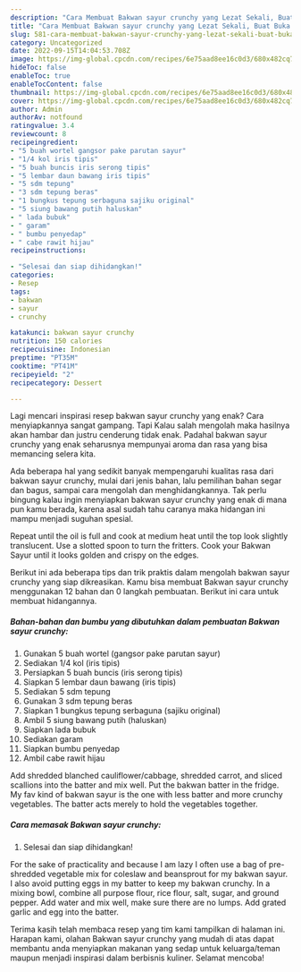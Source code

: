 ```yaml
---
description: "Cara Membuat Bakwan sayur crunchy yang Lezat Sekali, Buat Buka Puasa Lezat"
title: "Cara Membuat Bakwan sayur crunchy yang Lezat Sekali, Buat Buka Puasa Lezat"
slug: 581-cara-membuat-bakwan-sayur-crunchy-yang-lezat-sekali-buat-buka-puasa-lezat
category: Uncategorized
date: 2022-09-15T14:04:53.708Z
image: https://img-global.cpcdn.com/recipes/6e75aad8ee16c0d3/680x482cq70/bakwan-sayur-crunchy-foto-resep-utama.jpg
hideToc: false
enableToc: true
enableTocContent: false
thumbnail: https://img-global.cpcdn.com/recipes/6e75aad8ee16c0d3/680x482cq70/bakwan-sayur-crunchy-foto-resep-utama.jpg
cover: https://img-global.cpcdn.com/recipes/6e75aad8ee16c0d3/680x482cq70/bakwan-sayur-crunchy-foto-resep-utama.jpg
author: Admin
authorAv: notfound
ratingvalue: 3.4
reviewcount: 8
recipeingredient:
- "5 buah wortel gangsor pake parutan sayur"
- "1/4 kol iris tipis"
- "5 buah buncis iris serong tipis"
- "5 lembar daun bawang iris tipis"
- "5 sdm tepung"
- "3 sdm tepung beras"
- "1 bungkus tepung serbaguna sajiku original"
- "5 siung bawang putih haluskan"
- " lada bubuk"
- " garam"
- " bumbu penyedap"
- " cabe rawit hijau"
recipeinstructions:

- "Selesai dan siap dihidangkan!"
categories:
- Resep
tags:
- bakwan
- sayur
- crunchy

katakunci: bakwan sayur crunchy 
nutrition: 150 calories
recipecuisine: Indonesian
preptime: "PT35M"
cooktime: "PT41M"
recipeyield: "2"
recipecategory: Dessert

---
```



Lagi mencari inspirasi resep bakwan sayur crunchy yang enak? Cara menyiapkannya sangat gampang. Tapi Kalau salah mengolah maka hasilnya akan hambar dan justru cenderung tidak enak. Padahal bakwan sayur crunchy yang enak seharusnya mempunyai aroma dan rasa yang bisa memancing selera kita.


Ada beberapa hal yang sedikit banyak mempengaruhi kualitas rasa dari bakwan sayur crunchy, mulai dari jenis bahan, lalu pemilihan bahan segar dan bagus, sampai cara mengolah dan menghidangkannya. Tak perlu bingung kalau ingin menyiapkan bakwan sayur crunchy yang enak di mana pun kamu berada, karena asal sudah tahu caranya maka hidangan ini mampu menjadi suguhan spesial.

Repeat until the oil is full and cook at medium heat until the top look slightly translucent. Use a slotted spoon to turn the fritters. Cook your Bakwan Sayur until it looks golden and crispy on the edges.


Berikut ini ada beberapa tips dan trik praktis dalam mengolah bakwan sayur crunchy yang siap dikreasikan. Kamu bisa membuat Bakwan sayur crunchy menggunakan 12 bahan dan 0 langkah pembuatan. Berikut ini cara untuk membuat hidangannya.

<!--inarticleads1-->

##### Bahan-bahan dan bumbu yang dibutuhkan dalam pembuatan Bakwan sayur crunchy:

1. Gunakan 5 buah wortel (gangsor pake parutan sayur)
1. Sediakan 1/4 kol (iris tipis)
1. Persiapkan 5 buah buncis (iris serong tipis)
1. Siapkan 5 lembar daun bawang (iris tipis)
1. Sediakan 5 sdm tepung
1. Gunakan 3 sdm tepung beras
1. Siapkan 1 bungkus tepung serbaguna (sajiku original)
1. Ambil 5 siung bawang putih (haluskan)
1. Siapkan  lada bubuk
1. Sediakan  garam
1. Siapkan  bumbu penyedap
1. Ambil  cabe rawit hijau


Add shredded blanched cauliflower/cabbage, shredded carrot, and sliced scallions into the batter and mix well. Put the bakwan batter in the fridge. My fav kind of bakwan sayur is the one with less batter and more crunchy vegetables. The batter acts merely to hold the vegetables together. 

<!--inarticleads2-->

##### Cara memasak Bakwan sayur crunchy:


1. Selesai dan siap dihidangkan!

For the sake of practicality and because I am lazy I often use a bag of pre-shredded vegetable mix for coleslaw and beansprout for my bakwan sayur. I also avoid putting eggs in my batter to keep my bakwan crunchy. In a mixing bowl, combine all purpose flour, rice flour, salt, sugar, and ground pepper. Add water and mix well, make sure there are no lumps. Add grated garlic and egg into the batter. 

Terima kasih telah membaca resep yang tim kami tampilkan di halaman ini. Harapan kami, olahan Bakwan sayur crunchy yang mudah di atas dapat membantu anda menyiapkan makanan yang sedap untuk keluarga/teman maupun menjadi inspirasi dalam berbisnis kuliner. Selamat mencoba!
